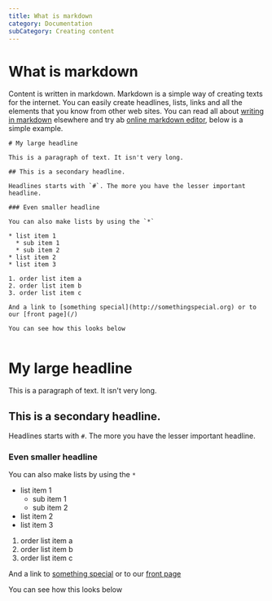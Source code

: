 ```yaml
---
title: What is markdown
category: Documentation
subCategory: Creating content
---
```


# What is markdown

Content is written in markdown. Markdown is a simple way of creating texts for the internet. You can easily create headlines, lists, links and all the elements that you know from other web sites. You can read all about [writing in markdown](http://lifehacker.com/5943320/what-is-markdown-and-why-is-it-better-for-my-to-do-lists-and-notes) elsewhere and try ab [online markdown editor](http://dillinger.io/), below is a simple example.

```
# My large headline

This is a paragraph of text. It isn't very long.

## This is a secondary headline.

Headlines starts with `#`. The more you have the lesser important headline.

### Even smaller headline

You can also make lists by using the `*`

* list item 1
  * sub item 1
  * sub item 2
* list item 2
* list item 3

1. order list item a
2. order list item b
3. order list item c

And a link to [something special](http://somethingspecial.org) or to our [front page](/)

You can see how this looks below
 
```

# My large headline

This is a paragraph of text. It isn't very long.

## This is a secondary headline.

Headlines starts with `#`. The more you have the lesser important headline.

### Even smaller headline

You can also make lists by using the `*`

* list item 1
  * sub item 1
  * sub item 2
* list item 2
* list item 3


1. order list item a
2. order list item b
3. order list item c

And a link to [something special](http://somethingspecial.org) or to our [front page](/)

You can see how this looks below